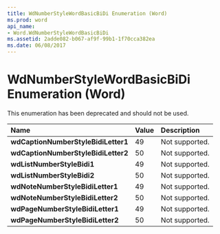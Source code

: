 ```yaml
---
title: WdNumberStyleWordBasicBiDi Enumeration (Word)
ms.prod: word
api_name:
- Word.WdNumberStyleWordBasicBiDi
ms.assetid: 2adde082-b067-af9f-99b1-1f70cca382ea
ms.date: 06/08/2017
---
```



# WdNumberStyleWordBasicBiDi Enumeration (Word)

This enumeration has been deprecated and should not be used.



|**Name**|**Value**|**Description**|
|:-----|:-----|:-----|
| **wdCaptionNumberStyleBidiLetter1**|49|Not supported.|
| **wdCaptionNumberStyleBidiLetter2**|50|Not supported.|
| **wdListNumberStyleBidi1**|49|Not supported.|
| **wdListNumberStyleBidi2**|50|Not supported.|
| **wdNoteNumberStyleBidiLetter1**|49|Not supported.|
| **wdNoteNumberStyleBidiLetter2**|50|Not supported.|
| **wdPageNumberStyleBidiLetter1**|49|Not supported.|
| **wdPageNumberStyleBidiLetter2**|50|Not supported.|

